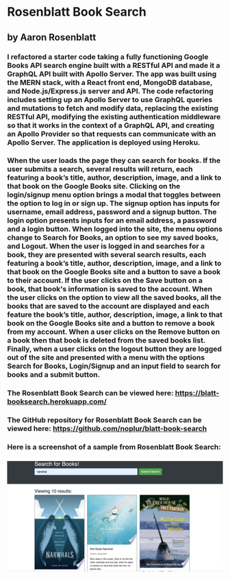 # Rosenblatt Book Search
## by Aaron Rosenblatt

### I refactored a starter code taking a fully functioning Google Books API search engine built with a RESTful API and made it a GraphQL API built with Apollo Server. The app was built using the MERN stack, with a React front end, MongoDB database, and Node.js/Express.js server and API. The code refactoring includes setting up an Apollo Server to use GraphQL queries and mutations to fetch and modify data, replacing the existing RESTful API, modifying the existing authentication middleware so that it works in the context of a GraphQL API, and creating an Apollo Provider so that requests can communicate with an Apollo Server. The application is deployed using Heroku. 

### When the user loads the page they can search for books. If the user submits a search, several results will return, each featuring a book’s title, author, description, image, and a link to that book on the Google Books site. Clicking on the login/signup menu option brings a modal that toggles between the option to log in or sign up. The signup option has inputs for username, email address, password and a signup button. The login option presents inputs for an email address, a password and a login button. When logged into the site, the menu options change to Search for Books, an option to see my saved books, and Logout. When the user is logged in and searches for a book, they are presented with several search results, each featuring a book’s title, author, description, image, and a link to that book on the Google Books site and a button to save a book to their account. If the user clicks on the Save button on a book, that book's information is saved to the account. When the user clicks on the option to view all the saved books, all the books that are saved to the account are displayed and each feature the book’s title, author, description, image, a link to that book on the Google Books site and a button to remove a book from my account. When a user clicks on the Remove button on a book then that book is deleted from the saved books list. Finally, when a user clicks on the logout button they are logged out of the site and presented with a menu with the options Search for Books, Login/Signup and an input field to search for books and a submit button.

### The Rosenblatt Book Search can be viewed here: https://blatt-booksearch.herokuapp.com/

### The GitHub repository for Rosenblatt Book Search can be viewed here: https://github.com/noplur/blatt-book-search

### Here is a screenshot of a sample from Rosenblatt Book Search:
### ![](./image/booksearch.jpg)
